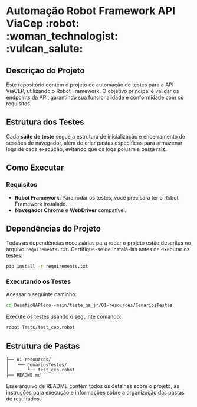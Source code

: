 <h1>  Automação Robot Framework API ViaCep :robot:  :woman_technologist: :vulcan_salute: </h1>

## Descrição do Projeto

Este repositório contém o projeto de automação de testes para a API ViaCEP, utilizando o Robot Framework. O objetivo principal é validar os endpoints da API, garantindo sua funcionalidade e conformidade com os requisitos.

## Estrutura dos Testes

Cada **suite de teste** segue a estrutura de inicialização e encerramento de sessões de navegador, além de criar pastas específicas para armazenar logs de cada execução, evitando que os logs poluam a pasta raiz.


## Como Executar

### Requisitos
- **Robot Framework**: Para rodar os testes, você precisará ter o Robot Framework instalado.
- **Navegador Chrome** e **WebDriver** compatível.

## **Dependências do Projeto**
Todas as dependências necessárias para rodar o projeto estão descritas no arquivo `requirements.txt`. Certifique-se de instalá-las antes de executar os testes:
```bash
pip install -r requirements.txt
```

### Executando os Testes

Acessar o seguinte caminho:
```bash
cd DesafioQAPleno--main/teste_qa_jr/01-resources/CenariosTestes
```
Execute os testes usando o seguinte comando:
```bash
robot Tests/test_cep.robot
```

## Estrutura de Pastas

```
├── 01-resources/
│   └── CenariosTestes/
│       └── test_cep.robot
├── README.md
```

Esse arquivo de README contém todos os detalhes sobre o projeto, as instruções para execução e informações sobre a organização das pastas de resultados.
